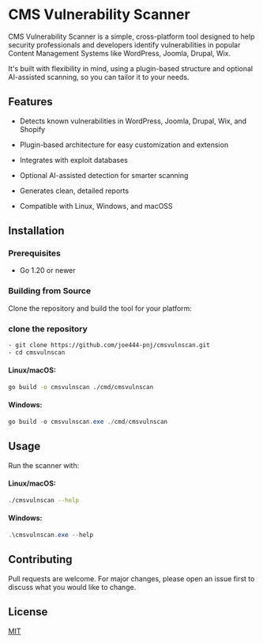 # CMS Vulnerability Scanner

CMS Vulnerability Scanner is a simple, cross-platform tool designed to help security professionals and developers identify vulnerabilities in popular Content Management Systems like WordPress, Joomla, Drupal, Wix.

It's built with flexibility in mind, using a plugin-based structure and optional AI-assisted scanning, so you can tailor it to your needs.

## Features
- Detects known vulnerabilities in WordPress, Joomla, Drupal, Wix, and Shopify

- Plugin-based architecture for easy customization and extension

- Integrates with exploit databases

- Optional AI-assisted detection for smarter scanning

- Generates clean, detailed reports

- Compatible with Linux, Windows, and macOSS

## Installation

### Prerequisites
- Go 1.20 or newer

### Building from Source
Clone the repository and build the tool for your platform:

### clone the repository
   ```sh
  - git clone https://github.com/joe444-pnj/cmsvulnscan.git
- cd cmsvulnscan
```



#### Linux/macOS:
   ```sh
   go build -o cmsvulnscan ./cmd/cmsvulnscan
   ```

#### Windows:
   ```powershell
   go build -o cmsvulnscan.exe ./cmd/cmsvulnscan
   ```

## Usage

Run the scanner with:

#### Linux/macOS:
   ```sh
   ./cmsvulnscan --help
   ```

#### Windows:
   ```powershell
   .\cmsvulnscan.exe --help
   ```


## Contributing
Pull requests are welcome. For major changes, please open an issue first to discuss what you would like to change.

## License
[MIT](LICENSE)
